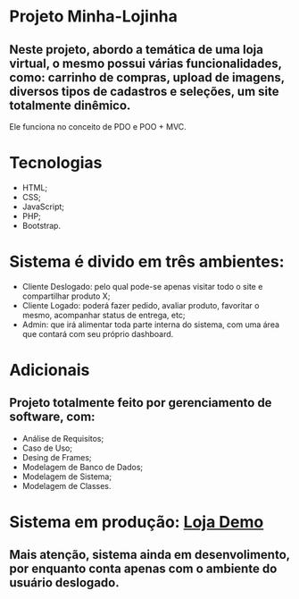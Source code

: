 # Projeto Minha-Lojinha

## Neste projeto, abordo a temática de uma loja virtual, o mesmo possui várias funcionalidades, como: carrinho de compras, upload de imagens, diversos tipos de cadastros e seleções, um site totalmente dinêmico.
Ele funciona no conceito de PDO e POO + MVC.

# Tecnologias
- HTML;
- CSS;
- JavaScript;
- PHP;
- Bootstrap.

# Sistema é divido em três ambientes:
- Cliente Deslogado: pelo qual pode-se apenas visitar todo o site e compartilhar produto X;
- Cliente Logado: poderá fazer pedido, avaliar produto, favoritar o mesmo, acompanhar status de entrega, etc;
- Admin: que irá alimentar toda parte interna do sistema, com uma área que contará com seu próprio dashboard.

# Adicionais
## Projeto totalmente feito por gerenciamento de software, com:
- Análise de Requisitos;
- Caso de Uso;
- Desing de Frames;
- Modelagem de Banco de Dados;
- Modelagem de Sistema;
- Modelagem de Classes.

# Sistema em produção: [Loja Demo](http://lojademo.freevar.com/Index)
## Mais atenção, sistema ainda em desenvolimento, por enquanto conta apenas com o ambiente do usuário deslogado.
